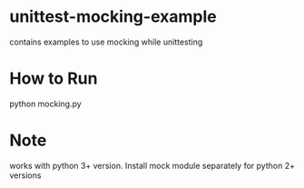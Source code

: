 # unittest-mocking-example
contains examples to use mocking while unittesting

# How to Run 
python mocking.py

# Note
works with python 3+ version. Install mock module separately for python 2+ versions
